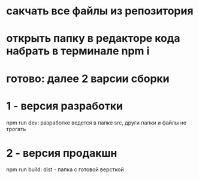 # сакчать все файлы из репозитория 
# открыть папку в редакторе кода набрать в терминале npm i
# готово: далее 2 варсии сборки

# 1 - версия разработки
npm run dev: разработке ведется в папке src, други папки  и  файлы не трогать

# 2 - версия продакшн
npm run build:  dist - папка с готовой версткой